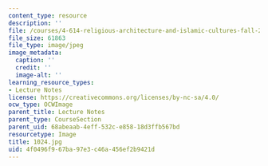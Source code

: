 ```yaml
---
content_type: resource
description: ''
file: /courses/4-614-religious-architecture-and-islamic-cultures-fall-2002/4f0496f967ba97e3c46a456ef2b9421d_1024.jpg
file_size: 61863
file_type: image/jpeg
image_metadata:
  caption: ''
  credit: ''
  image-alt: ''
learning_resource_types:
- Lecture Notes
license: https://creativecommons.org/licenses/by-nc-sa/4.0/
ocw_type: OCWImage
parent_title: Lecture Notes
parent_type: CourseSection
parent_uid: 68abeaab-4eff-532c-e858-18d3ffb567bd
resourcetype: Image
title: 1024.jpg
uid: 4f0496f9-67ba-97e3-c46a-456ef2b9421d
---
```

